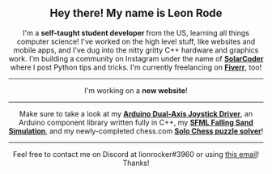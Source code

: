 
<h2 align="center">Hey there! My name is Leon Rode</h2>
<p align="center">
I'm a <strong>self-taught student developer </strong>from the US, learning all things computer science!
I've worked on the high level stuff, like websites and mobile apps, and I've dug into the nitty gritty C++ hardware and graphics work. I'm building a community on Instagram under the name of <strong><a href="https://instagram.com/solarcoder">SolarCoder</a> </strong>where I post Python tips and tricks. I'm currently freelancing on <strong><a href="https://www.fiverr.com/share/mDYyzz">Fiverr</a></strong>, too!

</p>

<hr>

<p align="center">I'm working on a <strong>new website</strong>!

<hr>

<p align="center">
	Make sure to take a look at my <strong><a href="https://github.com/lionrocker/better-joystick">Arduino Dual-Axis Joystick Driver</a></strong>, an Arduino component library written fully in C++, my <strong><a href="https://github.com/lionrocker/falling-sand">SFML Falling Sand Simulation</a></strong>, and my newly-completed chess.com <strong><a href="https://github.com/lionrocker/solo-chess-solver">Solo Chess puzzle solver</a></strong>!
</p>

<hr>

<p align="center">
Feel free to contact me on Discord at lionrocker#3960 or using <a href="mailto:leon.rode13@gmail.com">this email</a>! Thanks!
</p>

